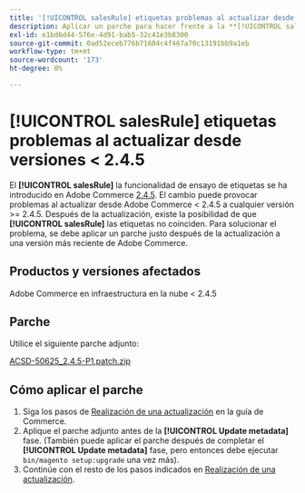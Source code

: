 ```yaml
---
title: '[!UICONTROL salesRule] etiquetas problemas al actualizar desde las versiones &lt; 2.4.5'
description: Aplicar un parche para hacer frente a la **[!UICONTROL salesRule]** al actualizar desde las versiones de Adobe Commerce &lt; 2.4.5.
exl-id: e1bd6d44-576e-4d91-bab5-32c41e3b8300
source-git-commit: 0ad52eceb776b71604c4f467a70c13191bb9a1eb
workflow-type: tm+mt
source-wordcount: '173'
ht-degree: 0%

---
```


# **[!UICONTROL salesRule]** etiquetas problemas al actualizar desde versiones &lt; 2.4.5

El **[!UICONTROL salesRule]** la funcionalidad de ensayo de etiquetas se ha introducido en Adobe Commerce [2.4.5](/docs/commerce-operations/release/notes/adobe-commerce/2-4-5.html). El cambio puede provocar problemas al actualizar desde Adobe Commerce &lt; 2.4.5 a cualquier versión >= 2.4.5. Después de la actualización, existe la posibilidad de que **[!UICONTROL salesRule]** las etiquetas no coinciden. Para solucionar el problema, se debe aplicar un parche justo después de la actualización a una versión más reciente de Adobe Commerce.

## Productos y versiones afectados

Adobe Commerce en infraestructura en la nube &lt; 2.4.5

## Parche

Utilice el siguiente parche adjunto:

[ACSD-50625_2.4.5-P1.patch.zip](assets/ACSD-50625_2.4.5-p1.patch.zip)

## Cómo aplicar el parche

1. Siga los pasos de [Realización de una actualización](https://experienceleague.adobe.com/docs/commerce-operations/upgrade-guide/implementation/perform-upgrade.html) en la guía de Commerce.
1. Aplique el parche adjunto antes de la **[!UICONTROL Update metadata]** fase.
(También puede aplicar el parche después de completar el **[!UICONTROL Update metadata]** fase, pero entonces debe ejecutar `bin/magento setup:upgrade` una vez más).
1. Continúe con el resto de los pasos indicados en [Realización de una actualización](https://experienceleague.adobe.com/docs/commerce-operations/upgrade-guide/implementation/perform-upgrade.html).
